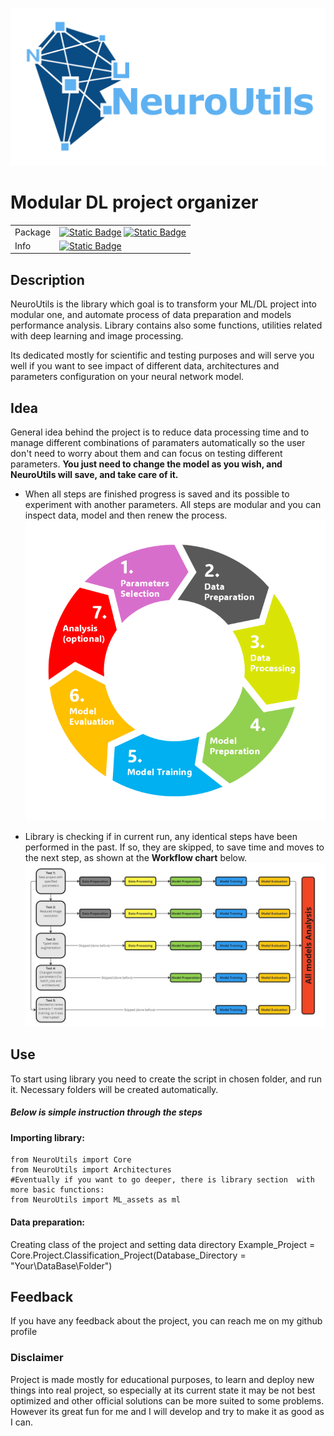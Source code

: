 
![alt text](https://github.com/Ciapser/NeuroUtils/blob/main/ReadMe_files/Logo_with_name_bg.svg?raw=true)
# Modular DL project organizer





|           |          |
| :-------- | :------- |
| Package   | [![Static Badge](https://img.shields.io/badge/GitHub_Version-0.2.1-purple)](https://github.com/Ciapser/NeuroUtils) [![Static Badge](https://img.shields.io/badge/PyPi%20Version-0.2.0-blue)](https://pypi.org/project/NeuroUtils/)|
| Info      | [![Static Badge](https://img.shields.io/badge/License-Apache%202.0-green)](https://github.com/Ciapser/NeuroUtils/blob/main/LICENSE.txt)|



## Description
NeuroUtils is the library which goal is to transform your ML/DL project into modular one, and automate process of data preparation and models performance analysis. Library contains also some functions, utilities related with deep learning and image processing.

Its dedicated mostly for scientific and testing purposes and will serve you well if you want to see impact of different data, architectures and parameters configuration on your neural network model.


## Idea

General idea behind the project is to reduce data processing time and to manage different combinations of paramaters automatically so the user don't need to worry about them and can focus on testing different parameters. 
**You just need to change the model as you wish, and NeuroUtils will save, and take care of it.**

- When all steps are finished progress is saved and its possible to experiment with another parameters. All steps are modular and you can inspect data, model and then renew the process.
![alt text](https://github.com/Ciapser/NeuroUtils/blob/main/ReadMe_files/FlowChart.png?raw=true)

- Library is checking if in current run, any identical steps have been performed in the past. If so, they are skipped, to save time and moves to the next step, as shown at the **Workflow chart** below.
![alt text](https://github.com/Ciapser/NeuroUtils/blob/main/ReadMe_files/Workflow.jpg?raw=true)


## Use
To start using library you need to create the script in chosen folder, and run it. Necessary folders will be created automatically. 
##### Below is simple instruction through the steps

#### Importing library:
    from NeuroUtils import Core
    from NeuroUtils import Architectures
    #Eventually if you want to go deeper, there is library section  with  more basic functions:
    from NeuroUtils import ML_assets as ml

#### Data preparation:
 Creating class of the project and setting data directory
    Example_Project = Core.Project.Classification_Project(Database_Directory = "Your\DataBase\Folder")
    
    
    

## Feedback

If you have any feedback about the project, you can reach me on my github profile


### Disclaimer
Project is made mostly for educational purposes, to learn and deploy new things into real project, so especially at its current state it may be not best optimized and other official solutions can be more suited to some problems. However its great fun for me and I will develop and try to make it as good as I can.